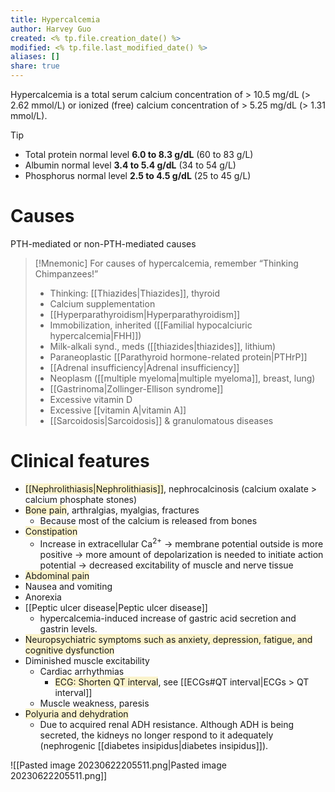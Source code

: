 ```yaml
---
title: Hypercalcemia
author: Harvey Guo
created: <% tp.file.creation_date() %>
modified: <% tp.file.last_modified_date() %>
aliases: []
share: true
---
```


Hypercalcemia is a total serum calcium concentration of > 10.5 mg/dL (> 2.62 mmol/L) or ionized (free) calcium concentration of > 5.25 mg/dL (> 1.31 mmol/L).
>[!tip] 
>- Total protein normal level **6.0 to 8.3 g/dL** (60 to 83 g/L)
>- Albumin normal level **3.4 to 5.4 g/dL** (34 to 54 g/L)
>- Phosphorus normal level **2.5 to 4.5 g/dL** (25 to 45 g/L)
# Causes
PTH-mediated or non-PTH-mediated causes
>[!Mnemonic]
>For causes of hypercalcemia, remember “Thinking Chimpanzees!”
>- Thinking: [[Thiazides|Thiazides]], thyroid
>- Calcium supplementation
>- [[Hyperparathyroidism|Hyperparathyroidism]]
>- Immobilization, inherited ([[Familial hypocalciuric hypercalcemia|FHH]])
>- Milk-alkali synd., meds ([[thiazides|thiazides]], lithium)
>- Paraneoplastic [[Parathyroid hormone-related protein|PTHrP]]
>- [[Adrenal insufficiency|Adrenal insufficiency]]
>- Neoplasm ([[multiple myeloma|multiple myeloma]], breast, lung)
>- [[Gastrinoma|Zollinger-Ellison syndrome]]
>- Excessive vitamin D
>- Excessive [[vitamin A|vitamin A]]
>- [[Sarcoidosis|Sarcoidosis]] & granulomatous diseases
# Clinical features
- <span style="background:rgba(240, 200, 0, 0.2)">[[Nephrolithiasis|Nephrolithiasis]]</span>, nephrocalcinosis (calcium oxalate > calcium phosphate stones)
- <span style="background:rgba(240, 200, 0, 0.2)">Bone pain</span>, arthralgias, myalgias, fractures
	- Because most of the calcium is released from bones
- <span style="background:rgba(240, 200, 0, 0.2)">Constipation</span>
	- Increase in extracellular Ca<sup>2+</sup> → membrane potential outside is more positive → more amount of depolarization is needed to initiate action potential → decreased excitability of muscle and nerve tissue
- <span style="background:rgba(240, 200, 0, 0.2)">Abdominal pain</span>
- Nausea and vomiting
- Anorexia
- [[Peptic ulcer disease|Peptic ulcer disease]]
	- hypercalcemia-induced increase of gastric acid secretion and gastrin levels.
- <span style="background:rgba(240, 200, 0, 0.2)">Neuropsychiatric symptoms such as anxiety, depression, fatigue, and cognitive dysfunction</span>
- Diminished muscle excitability
	- Cardiac arrhythmias
		- <span style="background:rgba(240, 200, 0, 0.2)">ECG: Shorten QT interval</span>, see [[ECGs#QT interval|ECGs > QT interval]]
	- Muscle weakness, paresis
- <span style="background:rgba(240, 200, 0, 0.2)">Polyuria and dehydration</span>
	- Due to acquired renal ADH resistance. Although ADH is being secreted, the kidneys no longer respond to it adequately (nephrogenic [[diabetes insipidus|diabetes insipidus]]).

![[Pasted image 20230622205511.png|Pasted image 20230622205511.png]]